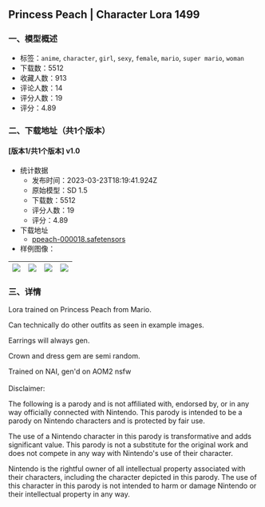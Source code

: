 ## Princess Peach | Character Lora 1499
### 一、模型概述

- 标签：`anime`, `character`, `girl`, `sexy`, `female`, `mario`, `super mario`, `woman`
- 下载数：5512
- 收藏人数：913
- 评论人数：14
- 评分人数：19
- 评分：4.89

### 二、下载地址（共1个版本）

#### [版本1/共1个版本] v1.0

- 统计数据
  - 发布时间：2023-03-23T18:19:41.924Z
  - 原始模型：SD 1.5
  - 下载数：5512
  - 评分人数：19
  - 评分：4.89
- 下载地址
  - [ppeach-000018.safetensors](https://civitai.com/api/download/models/19194)
- 样例图像：

| <img src="https://image.civitai.com/xG1nkqKTMzGDvpLrqFT7WA/dd69cbc0-6100-46c1-abe6-e1a194134c00/width=450/201057.jpeg" /> | <img src="https://image.civitai.com/xG1nkqKTMzGDvpLrqFT7WA/baf95310-c33e-4920-b982-2137fdad3f00/width=450/201062.jpeg" /> | <img src="https://image.civitai.com/xG1nkqKTMzGDvpLrqFT7WA/95059567-a597-48e7-a140-3002574b7b00/width=450/201061.jpeg" /> | <img src="https://image.civitai.com/xG1nkqKTMzGDvpLrqFT7WA/4138a92a-3f6e-4398-4dda-3a330538f000/width=450/201060.jpeg" /> |
| ---- | ---- | ---- | ---- |


### 三、详情
<p>Lora trained on Princess Peach from Mario.</p><p>Can technically do other outfits as seen in example images.</p><p>Earrings will always gen.</p><p>Crown and dress gem are semi random.</p><p>Trained on NAI, gen'd on AOM2 nsfw<br /><br />Disclaimer:</p><p>The following is a parody and is not affiliated with, endorsed by, or in any way officially connected with Nintendo. This parody is intended to be a parody on Nintendo characters and is protected by fair use.</p><p>The use of a Nintendo character in this parody is transformative and adds significant value. This parody is not a substitute for the original work and does not compete in any way with Nintendo's use of their character.</p><p>Nintendo is the rightful owner of all intellectual property associated with their characters, including the character depicted in this parody. The use of this character in this parody is not intended to harm or damage Nintendo or their intellectual property in any way.</p>
